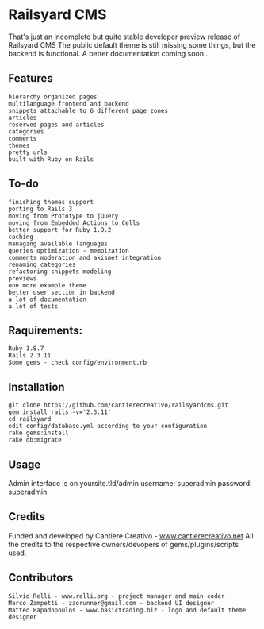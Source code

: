 Railsyard CMS
=============

That's just an incomplete but quite stable developer preview release of Railsyard CMS
The public default theme is still missing some things, but the backend is functional.
A better documentation coming soon..

Features
--------
	hierarchy organized pages
	multilanguage frontend and backend
	snippets attachable to 6 different page zones
	articles
	reserved pages and articles
	categories
	comments
	themes
	pretty urls
	built with Ruby on Rails
	
To-do
-----
	finishing themes support
	porting to Rails 3
	moving from Prototype to jQuery
	moving from Embedded Actions to Cells
	better support for Ruby 1.9.2
	caching
	managing available languages
	queries optimization - memoization
	comments moderation and akismet integration
	renaming categories
	refactoring snippets modeling
	previews
	one more example theme
	better user section in backend
	a lot of documentation
	a lot of tests

Raquirements:
-------------
	Ruby 1.8.7
	Rails 2.3.11
	Some gems - check config/environment.rb

Installation
------------
	git clone https://github.com/cantierecreativo/railsyardcms.git
	gem install rails -v='2.3.11'
	cd railsyard
	edit config/database.yml according to your configuration
	rake gems:install
	rake db:migrate
	
Usage
-----
Admin interface is on yoursite.tld/admin
	username: superadmin
	password: superadmin
		
Credits
-------
Funded and developed by Cantiere Creativo - www.cantierecreativo.net
All the credits to the respective owners/devopers of gems/plugins/scripts used.

Contributors
------------
	Silvio Relli - www.relli.org - project manager and main coder
	Marco Zampetti - zaorunner@gmail.com - backend UI designer
	Matteo Papadopoulos - www.basictrading.biz - logo and default theme designer
	
